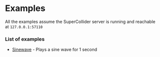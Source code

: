 # Examples

All the examples assume the SuperCollider server is running and reachable at `127.0.0.1:57110`

### List of examples
- [Sinewave](./sinewave.rs) - Plays a sine wave for 1 second
